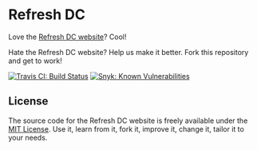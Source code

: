 # Refresh DC

Love the [Refresh DC website](http://refresh-dc.org/)? Cool!

Hate the Refresh DC website? Help us make it better. Fork this repository and get to work!

[![Travis CI: Build Status](https://travis-ci.org/jgarber623/refresh-dc.org.svg?branch=master)](https://travis-ci.org/jgarber623/refresh-dc.org)
[![Snyk: Known Vulnerabilities](https://snyk.io/test/github/jgarber623/refresh-dc.org/badge.svg)](https://snyk.io/test/github/jgarber623/refresh-dc.org)

## License

The source code for the Refresh DC website is freely available under the [MIT License](http://opensource.org/licenses/MIT). Use it, learn from it, fork it, improve it, change it, tailor it to your needs.
